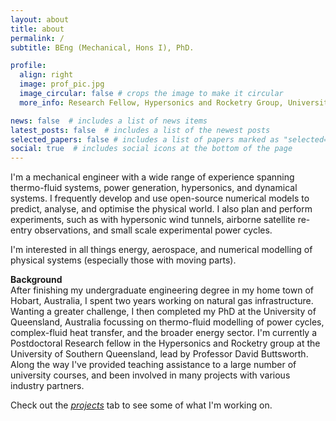 ```yaml
---
layout: about
title: about
permalink: /
subtitle: BEng (Mechanical, Hons I), PhD. 

profile:
  align: right
  image: prof_pic.jpg
  image_circular: false # crops the image to make it circular
  more_info: Research Fellow, Hypersonics and Rocketry Group, University of Southern Queensland

news: false  # includes a list of news items
latest_posts: false  # includes a list of the newest posts
selected_papers: false # includes a list of papers marked as "selected={true}"
social: true  # includes social icons at the bottom of the page
---
```


I'm a mechanical engineer with a wide range of experience spanning thermo-fluid systems, power generation, hypersonics, and dynamical systems. 
I frequently develop and use open-source numerical models to predict, analyse, and optimise the physical world. I also plan and perform experiments, such as with hypersonic wind tunnels, airborne satellite re-entry observations, and small scale experimental power cycles.

I'm interested in all things energy, aerospace, and numerical modelling of physical systems (especially those with moving parts).

**Background** \
After finishing my undergraduate engineering degree in my home town of Hobart, Australia, I spent two years working on natural gas infrastructure. 
Wanting a greater challenge, I then completed my PhD at the University of Queensland, Australia focussing on thermo-fluid modelling of power cycles, complex-fluid heat transfer, and the broader energy sector.
I'm currently a Postdoctoral Research fellow in the Hypersonics and Rocketry group at the University of Southern Queensland, lead by Professor David Buttsworth. 
Along the way I've provided teaching assistance to a large number of university courses, and been involved in many projects with various industry partners.


Check out the [_projects_](https://andrewjlock.github.io/projects/) tab to see some of what I'm working on.
